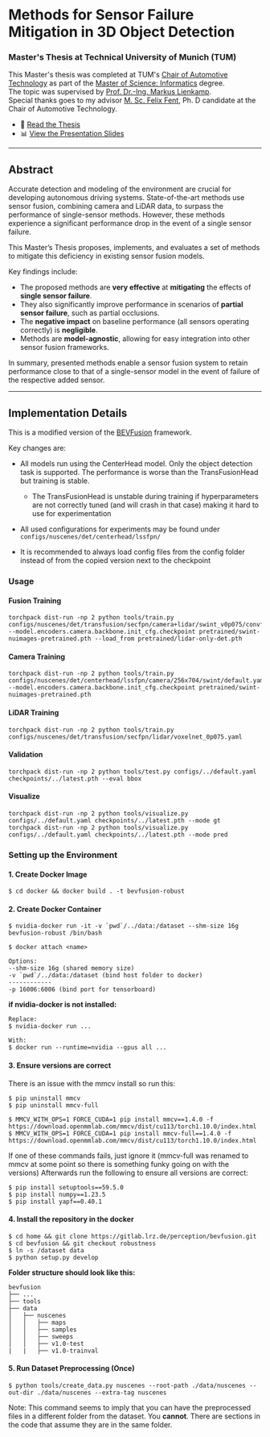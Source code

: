 # Methods for Sensor Failure Mitigation in 3D Object Detection

### Master's Thesis at Technical University of Munich (TUM)
This Master's thesis was completed at TUM's [Chair of Automotive Technology](https://www.mos.ed.tum.de/en/ftm/home/) as part of the [Master of Science: Informatics](https://www.tum.de/en/studies/degree-programs/detail/informatics-master-of-science-msc) degree.\
The topic was supervised by [Prof. Dr.-Ing. Markus Lienkamp](https://www.mos.ed.tum.de/en/ftm/members/staff/prof-dr-ing-markus-lienkamp-personal-data/).\
Special thanks goes to my advisor [M. Sc. Felix Fent](https://www.mos.ed.tum.de/en/ftm/members/staff/felix-fent-msc/), Ph. D candidate at the Chair of Automotive Technology.

- 📄 [Read the Thesis](paper.pdf)
- 📊 [View the Presentation Slides](slides.pdf)

---

## Abstract
Accurate detection and modeling of the environment are crucial for developing autonomous driving systems.
State-of-the-art methods use sensor fusion, combining camera and LiDAR data, to surpass the performance of single-sensor methods.
However, these methods experience a significant performance drop in the event of a single sensor failure.

This Master’s Thesis proposes, implements, and evaluates a set of methods to mitigate this deficiency in existing sensor fusion models.

Key findings include:
- The proposed methods are **very effective** at **mitigating** the effects of **single sensor failure**.
- They also significantly improve performance in scenarios of **partial sensor failure**, such as partial occlusions.
- The **negative impact** on baseline performance (all sensors operating correctly) is **negligible**.
- Methods are **model-agnostic**, allowing for easy integration into other sensor fusion frameworks.

In summary, presented methods enable a sensor fusion system to retain performance close to that of a single-sensor model in the event of failure of the respective added sensor.

---

## Implementation Details

This is a modified version of the [BEVFusion](https://github.com/mit-han-lab/bevfusion) framework.

Key changes are:

- All models run using the CenterHead model. Only the object detection task is supported. The performance is worse than the TransFusionHead but training is stable.
    
    - The TransFusionHead is unstable during training if hyperparameters are not correctly tuned (and will crash in that case) making it hard to use for experimentation

- All used configurations for experiments may be found under ```configs/nuscenes/det/centerhead/lssfpn/```
- It is recommended to always load config files from the config folder instead of from the copied version next to the checkpoint


### Usage

#### Fusion Training
```
torchpack dist-run -np 2 python tools/train.py configs/nuscenes/det/transfusion/secfpn/camera+lidar/swint_v0p075/convfuser.yaml --model.encoders.camera.backbone.init_cfg.checkpoint pretrained/swint-nuimages-pretrained.pth --load_from pretrained/lidar-only-det.pth 
```

#### Camera Training
```
torchpack dist-run -np 2 python tools/train.py configs/nuscenes/det/centerhead/lssfpn/camera/256x704/swint/default.yaml --model.encoders.camera.backbone.init_cfg.checkpoint pretrained/swint-nuimages-pretrained.pth
```

#### LiDAR Training
```
torchpack dist-run -np 2 python tools/train.py configs/nuscenes/det/transfusion/secfpn/lidar/voxelnet_0p075.yaml
```

#### Validation
```
torchpack dist-run -np 2 python tools/test.py configs/../default.yaml checkpoints/../latest.pth --eval bbox
```

#### Visualize
```
torchpack dist-run -np 2 python tools/visualize.py configs/../default.yaml checkpoints/../latest.pth --mode gt
torchpack dist-run -np 2 python tools/visualize.py configs/../default.yaml checkpoints/../latest.pth --mode pred
```


### Setting up the Environment
#### 1. Create Docker Image
```
$ cd docker && docker build . -t bevfusion-robust
```

#### 2. Create Docker Container
```
$ nvidia-docker run -it -v `pwd`/../data:/dataset --shm-size 16g bevfusion-robust /bin/bash

$ docker attach <name>

Options:
--shm-size 16g (shared memory size)
-v `pwd`/../data:/dataset (bind host folder to docker)
------------
-p 16006:6006 (bind port for tensorboard)
```

**if nvidia-docker is not installed:**

```
Replace:
$ nvidia-docker run ...

With:
$ docker run --runtime=nvidia --gpus all ...
```
#### 3. Ensure versions are correct
There is an issue with the mmcv install so run this:
```
$ pip uninstall mmcv
$ pip uninstall mmcv-full

$ MMCV_WITH_OPS=1 FORCE_CUDA=1 pip install mmcv==1.4.0 -f https://download.openmmlab.com/mmcv/dist/cu113/torch1.10.0/index.html
$ MMCV_WITH_OPS=1 FORCE_CUDA=1 pip install mmcv-full==1.4.0 -f https://download.openmmlab.com/mmcv/dist/cu113/torch1.10.0/index.html
```
If one of these commands fails, just ignore it (mmcv-full was renamed to mmcv at some point so there is something funky going on with the versions)
Afterwards run the following to ensure all versions are correct:
```
$ pip install setuptools==59.5.0
$ pip install numpy==1.23.5
$ pip install yapf==0.40.1
```
#### 4. Install the repository in the docker
```
$ cd home && git clone https://gitlab.lrz.de/perception/bevfusion.git
$ cd bevfusion && git checkout robustness
$ ln -s /dataset data
$ python setup.py develop
```
**Folder structure should look like this:**
```
bevfusion
├── ...
├── tools
├── data
│   ├── nuscenes
│   │   ├── maps
│   │   ├── samples
│   │   ├── sweeps
│   │   ├── v1.0-test
|   |   ├── v1.0-trainval
```

#### 5. Run Dataset Preprocessing (Once)
```
$ python tools/create_data.py nuscenes --root-path ./data/nuscenes --out-dir ./data/nuscenes --extra-tag nuscenes
```
Note: This command seems to imply that you can have the preprocessed files in a different folder from the dataset. You **cannot**. There are sections in the code that assume they are in the same folder.
